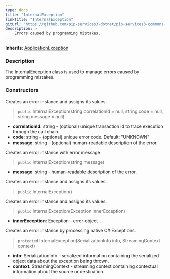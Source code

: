 ```yaml
---
type: docs
title: "InternalException"
linkTitle: "InternalException"
gitUrl: "https://github.com/pip-services3-dotnet/pip-services3-commons-dotnet"
description: >
    Errors caused by programming mistakes.
---
```


**Inherits**: [ApplicationException](../application_exception)

### Description

The InternalException class is used to manage errors caused by programming mistakes.

### Constructors
Creates an error instance and assigns its values.

> `public` InternalException(string correlationId = null, string code = null, string message = null)

- **correlationId**: string - (optional) unique transaction id to trace execution through the call chain.
- **code**: string - (optional) unique error code. Default: "UNKNOWN"
- **message**: string - (optional) human-readable description of the error.


Creates an error instance with error message

> `public` InternalException(string message)

- **message**: string - human-readable description of the error.


Creates an error instance and assigns its values.

> `public` InternalException()


Creates an error instance and assigns its values.

> `public` InternalException(Exception innerException)

- **innerException**: Exception - error object


Creates an error instance by processing native C# Exceptions.

> `protected` InternalException(SerializationInfo info, StreamingContext context)

- **info**: SerializationInfo - serialized information containing the serialized object data about the exception being thrown.
- **context**: StreamingContext - streaming context containing contextual information about the source or destination.


